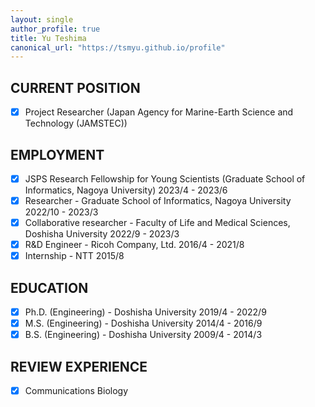 ```yaml
---
layout: single
author_profile: true
title: Yu Teshima
canonical_url: "https://tsmyu.github.io/profile"
---
```


## CURRENT POSITION
- [x] Project Researcher (Japan Agency for Marine-Earth Science and Technology (JAMSTEC))

## EMPLOYMENT
- [x] JSPS Research Fellowship for Young Scientists (Graduate School of Informatics, Nagoya University) 2023/4 - 2023/6
- [x] Researcher - Graduate School of Informatics, Nagoya University 2022/10 - 2023/3
- [x] Collaborative researcher - Faculty of Life and Medical Sciences, Doshisha University 2022/9 - 2023/3
- [x] R&D Engineer - Ricoh Company, Ltd. 2016/4 - 2021/8
- [x] Internship - NTT 2015/8

## EDUCATION
- [x] Ph.D. (Engineering) - Doshisha University 2019/4 - 2022/9
- [x] M.S. (Engineering) - Doshisha University 2014/4 - 2016/9
- [x] B.S. (Engineering) - Doshisha University 2009/4 - 2014/3

## REVIEW EXPERIENCE
- [x] Communications Biology